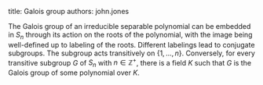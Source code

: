 title: Galois group
authors:
    john.jones

The Galois group of an irreducible separable polynomial can be embedded in $S_n$ through its action on the roots of the polynomial, with the image being well-defined up to labeling of the roots.  Different labelings lead to conjugate subgroups.  The subgroup acts transitively on $\{1,\ldots,n\}$.  Conversely, for every transitive subgroup $G$ of $S_n$ with $n\in\mathbb{Z}^+$, there is a field $K$ such that $G$ is the Galois group of some polynomial over $K$.
